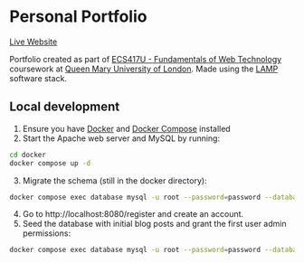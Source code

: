 # Personal Portfolio

[Live Website](https://dawidlachowicz.com/)


Portfolio created as part of [ECS417U - Fundamentals of Web Technology](http://www.eecs.qmul.ac.uk/undergraduate/programmes/module-information/items/ecs417u-fundamentals-of-web-technology.html)
coursework at [Queen Mary University of London](https://www.qmul.ac.uk/). Made using the [LAMP](https://en.wikipedia.org/wiki/LAMP_(software_bundle)) software stack. 

## Local development

1. Ensure you have [Docker](https://docs.docker.com/get-docker/) and [Docker Compose](https://docs.docker.com/compose/install/) installed
2. Start the Apache web server and MySQL by running:
  ```bash
  cd docker
  docker compose up -d
  ```
3. Migrate the schema (still in the docker directory):
  ```bash
  docker compose exec database mysql -u root --password=password --database=portfolio -e 'source data/schema.sql'
  ```
4. Go to http://localhost:8080/register and create an account.
5. Seed the database with initial blog posts and grant the first user admin permissions:
  ```bash
  docker compose exec database mysql -u root --password=password --database=portfolio -e 'source data/seed.sql' 
  ```
